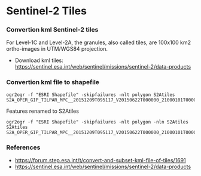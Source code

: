 # Sentinel-2 Tiles
### Convertion kml Sentinel-2 tiles
For Level-1C and Level-2A, the granules, also called tiles, are 100x100 km2 ortho-images in UTM/WGS84 projection.
- Download kml tiles: https://sentinel.esa.int/web/sentinel/missions/sentinel-2/data-products

### Convertion kml file to shapefile
```
ogr2ogr -f "ESRI Shapefile" -skipfailures -nlt polygon S2Atiles S2A_OPER_GIP_TILPAR_MPC__20151209T095117_V20150622T000000_21000101T000000_B00.kml
```
Features renamed to S2Atiles
```
ogr2ogr -f "ESRI Shapefile" -skipfailures -nlt polygon -nln S2Atiles S2Atiles S2A_OPER_GIP_TILPAR_MPC__20151209T095117_V20150622T000000_21000101T000000_B00.kml
```
### References
- https://forum.step.esa.int/t/convert-and-subset-kml-file-of-tiles/1691
- https://sentinel.esa.int/web/sentinel/missions/sentinel-2/data-products
